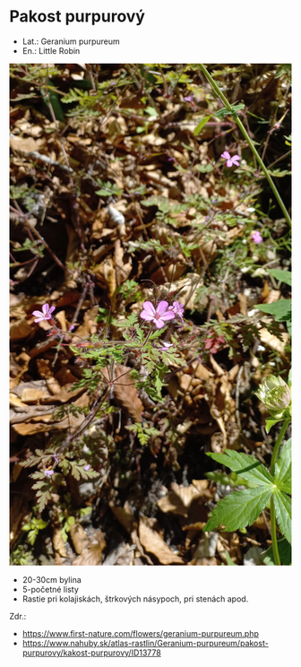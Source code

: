 # Pakost purpurový
- Lat.: Geranium purpureum
- En.: Little Robin

![Pakost purpurový](./little_robin.jpg "Pakost purpurový")

- 20-30cm bylina
- 5-početné listy
- Rastie pri kolajiskách, štrkových násypoch, pri stenách apod.


Zdr.:
- https://www.first-nature.com/flowers/geranium-purpureum.php
- https://www.nahuby.sk/atlas-rastlin/Geranium-purpureum/pakost-purpurovy/kakost-purpurovy/ID13778